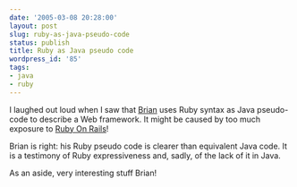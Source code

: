 ```yaml
---
date: '2005-03-08 20:28:00'
layout: post
slug: ruby-as-java-pseudo-code
status: publish
title: Ruby as Java pseudo code
wordpress_id: '85'
tags:
- java
- ruby
---
```


I laughed out loud when I saw that [Brian](http://kasparov.skife.org/blog/) uses Ruby syntax as Java pseudo-code to describe a Web framework. It might be caused by too much exposure to [Ruby On Rails](http://rubyonrails.org)!  

Brian is right: his Ruby pseudo code is clearer than equivalent Java code. It is a testimony of Ruby expressiveness and, sadly, of the lack of it in Java.




As an aside, very interesting stuff Brian!
